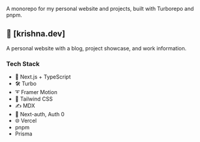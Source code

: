 A monorepo for my personal website and projects, built with Turborepo and pnpm.

## 📘 [krishna.dev]

A personal website with a blog, project showcase, and work information.

### Tech Stack

- 🚀 Next.js + TypeScript
- 🛠️ Turbo
- ➰ Framer Motion
- 🍃 Tailwind CSS
- ✍ MDX
- 🔏 Next-auth, Auth 0
- 🌐 Vercel
- pnpm
- Prisma
